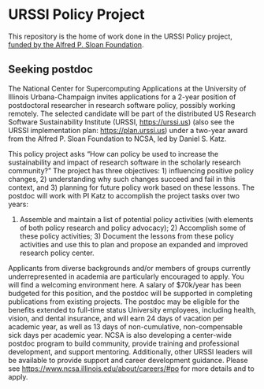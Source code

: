 # URSSI Policy Project

This repository is the home of work done in the URSSI Policy project, [funded by the Alfred P. Sloan Foundation](https://sloan.org/grant-detail/10073).

## Seeking postdoc


The National Center for Supercomputing Applications at the University of Illinois Urbana-Champaign invites applications for a 2-year position of postdoctoral researcher in research software policy, possibly working remotely. The selected candidate will be part of the distributed US Research Software Sustainability Institute (URSSI, https://urssi.us) (also see the URSSI implementation plan: https://plan.urssi.us) under a two-year award from the Alfred P. Sloan Foundation to NCSA, led by Daniel S. Katz.

This policy project asks “How can policy be used to increase the sustainability and impact of research software in the scholarly research community?” The project has three objectives: 1) influencing positive policy changes, 2) understanding why such changes succeed and fail in this context, and 3) planning for future policy work based on these lessons. The postdoc will work with PI Katz to accomplish the project tasks over two years:

1) Assemble and maintain a list of potential policy activities (with elements of both policy research and policy advocacy); 2) Accomplish some of these policy activities; 3) Document the lessons from these policy activities and use this to plan and propose an expanded and improved research policy center.

Applicants from diverse backgrounds and/or members of groups currently underrepresented in academia are particularly encouraged to apply. You will find a welcoming environment here. A salary of $70k/year has been budgeted for this position, and the postdoc will be supported in completing publications from existing projects. The postdoc may be eligible for the benefits extended to full-time status University employees, including health, vision, and dental insurance, and will earn 24 days of vacation per academic year, as well as 13 days of non-cumulative, non-compensable sick days per academic year. NCSA is also developing a center-wide postdoc program to build community, provide training and professional development, and support mentoring. Additionally, other URSSI leaders will be available to provide support and career development guidance. Please see https://www.ncsa.illinois.edu/about/careers/#po for more details and to apply.
